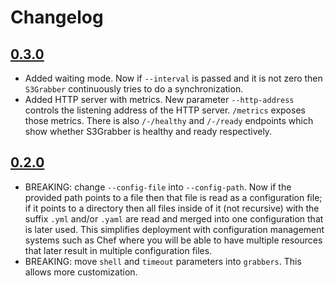# Changelog

## [0.3.0](https://github.com/vinted/S3Grabber/releases/tag/0.3.0)

* Added waiting mode. Now if `--interval` is passed and it is not zero then
  `S3Grabber` continuously tries to do a synchronization.
* Added HTTP server with metrics. New parameter `--http-address` controls the
  listening address of the HTTP server. `/metrics` exposes those metrics.
  There is also `/-/healthy` and `/-/ready` endpoints which show whether
  S3Grabber is healthy and ready respectively.

## [0.2.0](https://github.com/vinted/S3Grabber/releases/tag/0.2.0)

* BREAKING: change `--config-file` into `--config-path`. Now if the provided
  path points to a file then that file is read as a configuration file; if it
  points to a directory then all files inside of it (not recursive) with the
  suffix `.yml` and/or `.yaml` are read and merged into one configuration that
  is later used. This simplifies deployment with configuration management
  systems such as Chef where you will be able to have multiple resources that
  later result in multiple configuration files.
* BREAKING: move `shell` and `timeout` parameters into `grabbers`. This allows
  more customization.
